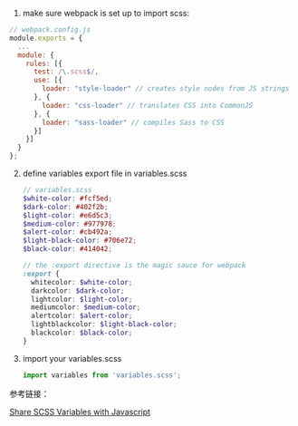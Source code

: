 1. make sure webpack is set up to import scss:

  ```js
  // webpack.config.js
  module.exports = {
    ...
    module: {
      rules: [{
        test: /\.scss$/,
        use: [{
          loader: "style-loader" // creates style nodes from JS strings
        }, {
          loader: "css-loader" // translates CSS into CommonJS
        }, {
          loader: "sass-loader" // compiles Sass to CSS
        }]
      }]
    }
  };
  ```

2. define variables export file in variables.scss

   ```scss
   // variables.scss
   $white-color: #fcf5ed;
   $dark-color: #402f2b;
   $light-color: #e6d5c3;
   $medium-color: #977978;
   $alert-color: #cb492a;
   $light-black-color: #706e72;
   $black-color: #414042;
   
   // the :export directive is the magic sauce for webpack
   :export {
     whitecolor: $white-color;
     darkcolor: $dark-color;
     lightcolor: $light-color;
     mediumcolor: $medium-color;
     alertcolor: $alert-color;
     lightblackcolor: $light-black-color;
     blackcolor: $black-color;
   }
   ```

3. import your variables.scss

   ```js
   import variables from 'variables.scss';
   ```


参考链接：

[Share SCSS Variables with Javascript](https://til.hashrocket.com/posts/sxbrscjuqu-share-scss-variables-with-javascript)